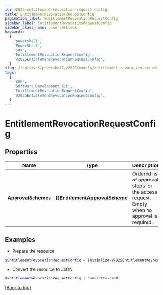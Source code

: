```yaml
---
id: v2025-entitlement-revocation-request-config
title: EntitlementRevocationRequestConfig
pagination_label: EntitlementRevocationRequestConfig
sidebar_label: EntitlementRevocationRequestConfig
sidebar_class_name: powershellsdk
keywords:
  [
    'powershell',
    'PowerShell',
    'sdk',
    'EntitlementRevocationRequestConfig',
    'V2025EntitlementRevocationRequestConfig',
  ]
slug: /tools/sdk/powershell/v2025/models/entitlement-revocation-request-config
tags:
  [
    'SDK',
    'Software Development Kit',
    'EntitlementRevocationRequestConfig',
    'V2025EntitlementRevocationRequestConfig',
  ]
---
```


# EntitlementRevocationRequestConfig

## Properties

| Name | Type | Description | Notes |
| --- | --- | --- | --- |
| **ApprovalSchemes** | [**[]EntitlementApprovalScheme**](entitlement-approval-scheme) | Ordered list of approval steps for the access request. Empty when no approval is required. | [optional] |

## Examples

- Prepare the resource

```powershell
$EntitlementRevocationRequestConfig = Initialize-V2025EntitlementRevocationRequestConfig  -ApprovalSchemes null
```

- Convert the resource to JSON

```powershell
$EntitlementRevocationRequestConfig | ConvertTo-JSON
```

[[Back to top]](#)
